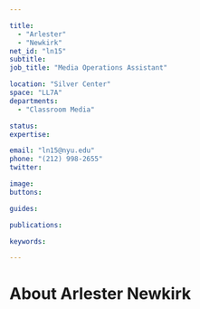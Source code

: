 ```yaml
---

title:
  - "Arlester"
  - "Newkirk"
net_id: "ln15"
subtitle: 
job_title: "Media Operations Assistant"

location: "Silver Center"
space: "LL7A"
departments:
  - "Classroom Media"

status: 
expertise:

email: "ln15@nyu.edu"
phone: "(212) 998-2655"
twitter: 

image: 
buttons:

guides:

publications:

keywords:

---
```


# About Arlester Newkirk


